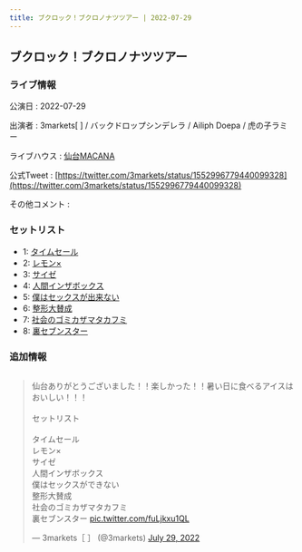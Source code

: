 ```yaml
---
title: ブクロック！ブクロノナツツアー | 2022-07-29
---
```

## ブクロック！ブクロノナツツアー

### ライブ情報

公演日
:    2022-07-29

出演者
:    3markets[ ] / バックドロップシンデレラ / Ailiph Doepa / 虎の子ラミー

ライブハウス
:    [仙台MACANA](livehouse019.html)

公式Tweet
:    [https://twitter.com/3markets/status/1552996779440099328](https://twitter.com/3markets/status/1552996779440099328)

その他コメント
:    

### セットリスト

*  1: [タイムセール](song007.html)
*  2: [レモン×](song003.html)
*  3: [サイゼ](song004.html)
*  4: [人間インザボックス](song016.html)
*  5: [僕はセックスが出来ない](song006.html)
*  6: [整形大賛成](song005.html)
*  7: [社会のゴミカザマタカフミ](song002.html)
*  8: [裏セブンスター](song017.html)


### 追加情報


<img src="">

<blockquote class="twitter-tweet"><p lang="ja" dir="ltr">仙台ありがとうございました！！楽しかった！！暑い日に食べるアイスはおいしい！！！<br><br>セットリスト<br><br>タイムセール<br>レモン×<br>サイゼ<br>人間インザボックス<br>僕はセックスができない<br>整形大賛成<br>社会のゴミカザマタカフミ<br>裏セブンスター <a href="https://t.co/fuLjkxu1QL">pic.twitter.com/fuLjkxu1QL</a></p>&mdash; 3markets［ ］ (@3markets) <a href="https://twitter.com/3markets/status/1552996779440099328?ref_src=twsrc%5Etfw">July 29, 2022</a></blockquote>
<script async src="https://platform.twitter.com/widgets.js" charset="utf-8"></script>


